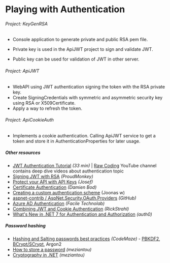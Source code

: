# Playing with Authentication

###### Project: KeyGenRSA

- Console application to generate private and public RSA pem file.

- Private key is used in the ApiJWT project to sign and validate JWT.

- Public key can be used for validation of JWT in other server.

###### Project: ApiJWT

- WebAPI using JWT authentication signing the token with the RSA private key.
- Create SigningCredentials with symmetric and asymmetric security key using RSA or X509Certificate.
- Apply a way to refresh the token.

###### Project: ApiCookieAuth

- Implements a cookie authentication. Calling ApiJWT service to get a token and store it in AuthenticationProperties for later usage.

##### Other resources
- [JWT Authentication Tutorial](https://youtu.be/8FvN5bhVYxY) *(33 min)* | [Raw Coding](https://www.youtube.com/@RawCoding/videos) YouTube channel contains deep dive videos about authentication topic
- [Signing JWT with RSA](https://vmsdurano.com/-net-core-3-1-signing-jwt-with-rsa/) *(ProudMonkey)*
- [Protect your API with API Keys](https://josefottosson.se/asp-net-core-protect-your-api-with-api-keys/) *(Josef)*
- [Certificate Authentication](https://damienbod.com/2019/06/13/certificate-authentication-in-asp-net-core-3-0/) *(Damien Bod)*
- [Creating a custom authentication scheme](https://joonasw.net/view/creating-auth-scheme-in-aspnet-core-2/) (Joonas w)
- [aspnet-contrib / AspNet.Security.OAuth.Providers](https://github.com/aspnet-contrib/AspNet.Security.OAuth.Providers) *(GitHub)*
- [Azure AD Authentication](https://www.faciletechnolab.com/blog/2021/4/13/how-to-implement-azure-ad-authentication-in-aspnet-core-50-web-application) *(Facile Technolab)*
- [Combining JWT and Cookie Authentication](https://weblog.west-wind.com/posts/2022/Mar/29/Combining-Bearer-Token-and-Cookie-Auth-in-ASPNET) *(RickStrahl)*
- [What's New in .NET 7 for Authentication and Authorization](https://auth0.com/blog/whats-new-in-dotnet-7-for-authentication-and-authorization) *(auth0)*

##### Password hashing
- [Hashing and Salting passwords best practices](https://code-maze.com/csharp-hashing-salting-passwords-best-practices/) *(CodeMaze)* - [PBKDF2](Playing_with_JWT/Playing_with_JWT/Hashing_PBKDF2.cs), [BCrypt/SCrypt](https://github.com/BcryptNet/bcrypt.net), Argon2
- [How to store a password](https://www.meziantou.net/how-to-store-a-password-in-a-web-application.htm) *(meziantou)*
- [Cryptography in .NET](https://www.meziantou.net/cryptography-in-dotnet.htm) *(meziantou)*

